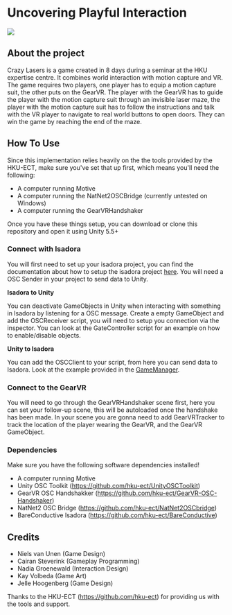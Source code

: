 # Uncovering Playful Interaction

[![](https://i.gyazo.com/bfc9c1c6a675039ff2292da55f219fbe.jpg)](https://vimeo.com/202379378)

## About the project
Crazy Lasers is a game created in 8 days during a seminar at the HKU expertise centre. It combines world interaction with motion capture and VR. The game requires two players, one player has to equip a motion capture suit, the other puts on the GearVR. The player with the GearVR has to guide the player with the motion capture suit through an invisible laser maze, the player with the motion capture suit has to follow the instructions and talk with the VR player to navigate to real world buttons to open doors. They can win the game by reaching the end of the maze.

## How To Use
Since this implementation relies heavily on the the tools provided by the HKU-ECT, make sure you've set that up first, which means you'll need the following:

* A computer running Motive
* A computer running the NatNet2OSCBridge (currently untested on Windows)
* A computer running the GearVRHandshaker

Once you have these things setup, you can download or clone this repository and open it using Unity 5.5+

### Connect with Isadora
You will first need to set up your isadora project, you can find the documentation about how to setup the isadora project [here](Isadora.md). You will need a OSC Sender in your project to send data to Unity.

__Isadora to Unity__

You can deactivate GameObjects in Unity when interacting with something in Isadora by listening for a OSC message. Create a empty GameObject and add the OSCReceiver script, you will need to setup you connection via the inspector. You can look at the GateController script for an example on how to enable/disable objects.

__Unity to Isadora__

You can add the OSCClient to your script, from here you can send data to Isadora. Look at the example provided in the [GameManager](Project/Assets/Scripts/Manager/GameManager.cs).

### Connect to the GearVR
You will need to go through the GearVRHandshaker scene first, here you can set your follow-up scene, this will be autoloaded once the handshake has been made. In your scene you are gonna need to add GearVRTracker to track the location of the player wearing the GearVR, and the GearVR GameObject.

### Dependencies
Make sure you have the following software dependencies installed!
* A computer running Motive
* Unity OSC Toolkit (https://github.com/hku-ect/UnityOSCToolkit)
* GearVR OSC Handshakker (https://github.com/hku-ect/GearVR-OSC-Handshaker)
* NatNet2 OSC Bridge (https://github.com/hku-ect/NatNet2OSCbridge)
* BareConductive Isadora (https://github.com/hku-ect/BareConductive)

## Credits
* Niels van Unen (Game Design)
* Cairan Steverink (Gameplay Programming)
* Nadia Groenewald (Interaction Design)
* Kay Volbeda (Game Art)
* Jelle Hoogenberg (Game Design)

Thanks to the HKU-ECT (https://github.com/hku-ect) for providing us with the tools and support.
